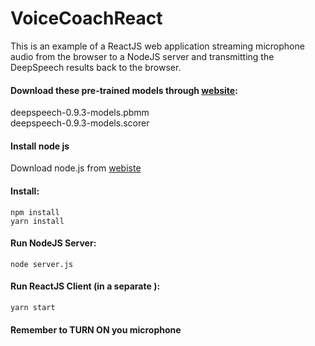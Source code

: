 # VoiceCoachReact
This is an example of a ReactJS web application streaming microphone audio from the browser
to a NodeJS server and transmitting the DeepSpeech results back to the browser.

#### Download these pre-trained models through [website](https://github.com/mozilla/DeepSpeech/releases/tag/v0.9.3):
deepspeech-0.9.3-models.pbmm\
deepspeech-0.9.3-models.scorer

#### Install node js
Download node.js from [webiste](https://nodejs.org/en/download/)

#### Install:

```
npm install
yarn install
```

#### Run NodeJS Server:

```
node server.js
```

#### Run ReactJS Client (in a separate  ):

```
yarn start
```
#### Remember to TURN ON you microphone

